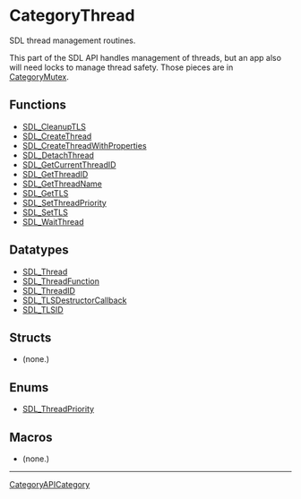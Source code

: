 # CategoryThread

SDL thread management routines.

<!-- END CATEGORY DOCUMENTATION -->

This part of the SDL API handles management of threads, but an app also will
need locks to manage thread safety. Those pieces are in [CategoryMutex](CategoryMutex).


## Functions

<!-- DO NOT HAND-EDIT CATEGORY LISTS, THEY ARE AUTOGENERATED AND WILL BE OVERWRITTEN, BASED ON TAGS IN INDIVIDUAL PAGE FOOTERS. EDIT THOSE INSTEAD. -->
<!-- BEGIN CATEGORY LIST: CategoryThread, CategoryAPIFunction -->
- [SDL_CleanupTLS](SDL_CleanupTLS)
- [SDL_CreateThread](SDL_CreateThread)
- [SDL_CreateThreadWithProperties](SDL_CreateThreadWithProperties)
- [SDL_DetachThread](SDL_DetachThread)
- [SDL_GetCurrentThreadID](SDL_GetCurrentThreadID)
- [SDL_GetThreadID](SDL_GetThreadID)
- [SDL_GetThreadName](SDL_GetThreadName)
- [SDL_GetTLS](SDL_GetTLS)
- [SDL_SetThreadPriority](SDL_SetThreadPriority)
- [SDL_SetTLS](SDL_SetTLS)
- [SDL_WaitThread](SDL_WaitThread)
<!-- END CATEGORY LIST -->

## Datatypes

<!-- DO NOT HAND-EDIT CATEGORY LISTS, THEY ARE AUTOGENERATED AND WILL BE OVERWRITTEN, BASED ON TAGS IN INDIVIDUAL PAGE FOOTERS. EDIT THOSE INSTEAD. -->
<!-- BEGIN CATEGORY LIST: CategoryThread, CategoryAPIDatatype -->
- [SDL_Thread](SDL_Thread)
- [SDL_ThreadFunction](SDL_ThreadFunction)
- [SDL_ThreadID](SDL_ThreadID)
- [SDL_TLSDestructorCallback](SDL_TLSDestructorCallback)
- [SDL_TLSID](SDL_TLSID)
<!-- END CATEGORY LIST -->

## Structs

<!-- DO NOT HAND-EDIT CATEGORY LISTS, THEY ARE AUTOGENERATED AND WILL BE OVERWRITTEN, BASED ON TAGS IN INDIVIDUAL PAGE FOOTERS. EDIT THOSE INSTEAD. -->
<!-- BEGIN CATEGORY LIST: CategoryThread, CategoryAPIStruct -->
- (none.)
<!-- END CATEGORY LIST -->

## Enums

<!-- DO NOT HAND-EDIT CATEGORY LISTS, THEY ARE AUTOGENERATED AND WILL BE OVERWRITTEN, BASED ON TAGS IN INDIVIDUAL PAGE FOOTERS. EDIT THOSE INSTEAD. -->
<!-- BEGIN CATEGORY LIST: CategoryThread, CategoryAPIEnum -->
- [SDL_ThreadPriority](SDL_ThreadPriority)
<!-- END CATEGORY LIST -->

## Macros

<!-- DO NOT HAND-EDIT CATEGORY LISTS, THEY ARE AUTOGENERATED AND WILL BE OVERWRITTEN, BASED ON TAGS IN INDIVIDUAL PAGE FOOTERS. EDIT THOSE INSTEAD. -->
<!-- BEGIN CATEGORY LIST: CategoryThread, CategoryAPIMacro -->
- (none.)
<!-- END CATEGORY LIST -->


----
[CategoryAPICategory](CategoryAPICategory)

